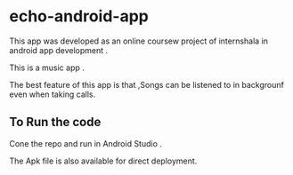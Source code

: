 # echo-android-app

This app was developed as an online coursew project of internshala in android app development .

This is a music app . 

The best feature of this app is that ,Songs can be listened to in backgrounf even when taking calls.



## To Run the code

Cone the repo and run in Android Studio .

The Apk file is also available for direct deployment.


